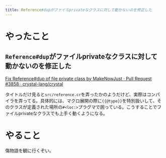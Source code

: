 ```yaml
---
title: Reference#dupがファイルprivateなクラスに対して動かないのを修正した
---
```


# やったこと

## `Reference#dup`がファイルprivateなクラスに対して動かないのを修正した

<a class="embedly-card" href="https://github.com/crystal-lang/crystal/pull/3858">Fix Reference#dup of file private class by MakeNowJust · Pull Request #3858 · crystal-lang/crystal</a>

タイトルだけ見ると`src/reference.cr`を弄ったかのようだけど、実際はコンパイラを弄ってる。具体的には、マクロ展開の際に`{{@type}}`を特別扱いして、そのクラスが定義された場所の`#<loc:>`プラグマで囲っている。こうすることでファイルprivateなクラスでも上手く動くようになる。

# やること

傷物語を観に行くぞい。
